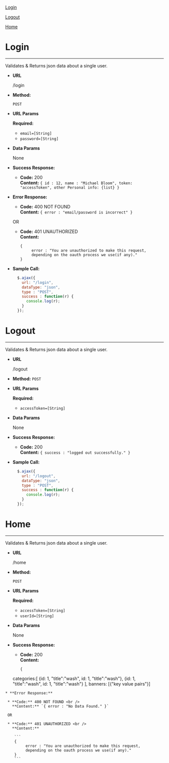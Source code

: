 [Login](#login)

[Logout](#logout)

[Home](#home)



# Login
----
  Validates & Returns json data about a single user.
  
* **URL**

  /login

* **Method:**

  `POST`
  
*  **URL Params**

   **Required:**
 
   * `email=[String]`   
   * `password=[String]`

* **Data Params**

  None

* **Success Response:**

  * **Code:** 200 <br />
    **Content:** `{ id : 12, name : "Michael Bloom", token: "accessToken", other Personal info: {list} }`
 
* **Error Response:**

  * **Code:** 400 NOT FOUND <br />
    **Content:** `{ error : "email/password is incorrect" }`

  OR

  * **Code:** 401 UNAUTHORIZED <br />
    **Content:**

     ```
     {
	      error : "You are unauthorized to make this request,
   		  depending on the oauth process we use(if any)." 
     }
     ```

* **Sample Call:**

  ```javascript
    $.ajax({
      url: "/login",
      dataType: "json",
      type : "POST",
      success : function(r) {
        console.log(r);
      }
    });
  ```
  


# Logout
----
  Validates & Returns json data about a single user.
  
* **URL**

  /logout
* **Method:**
  `POST`
  
*  **URL Params**

   **Required:**
 
   * `accessToken=[String]`   

* **Data Params**

  None

* **Success Response:**

  * **Code:** 200 <br />
    **Content:** `{ success : "logged out successfully." }`
     
* **Sample Call:**

  ```javascript
    $.ajax({
      url: "/logout",
      dataType: "json",
      type : "POST",
      success : function(r) {
        console.log(r);
      }
    });
  ```
  

# Home
----
  Validates & Returns json data about a single user.
  
* **URL**

  /home

* **Method:**

  `POST`
  
*  **URL Params**

   **Required:**
 
   * `accessToken=[String]`   
   * `userId=[String]`

* **Data Params**

  None

* **Success Response:**

  * **Code:** 200 <br />
    **Content:** 

    ```
    {
   categories:[
	    {id: 1, "title":"wash", id: 1, "title":"wash"},
		 {id: 1, "title":"wash", id: 1, "title":"wash"}
	 	], 
	banners: [{"key value pairs"}]
 ```
* **Error Response:**

  * **Code:** 400 NOT FOUND <br />
    **Content:** `{ error : "No Data Found." }`

  OR

  * **Code:** 401 UNAUTHORIZED <br />
    **Content:**

     ```
     {
	      error : "You are unauthorized to make this request,
   		  depending on the oauth process we use(if any)." 
     }
     ```
